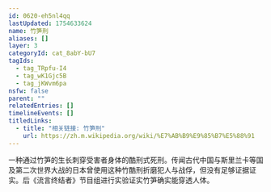 ```yaml
---
id: 0620-eh5nl4qq
lastUpdated: 1754633624
name: 竹笋刑
aliases: []
layer: 3
categoryId: cat_8abY-bU7
tagIds:
  - tag_TRpfu-I4
  - tag_wK1Gjc5B
  - tag_jKWvm6pa
nsfw: false
parent: ""
relatedEntries: []
timelineEvents: []
titledLinks:
  - title: "相关链接: 竹笋刑"
    url: https://zh.m.wikipedia.org/wiki/%E7%AB%B9%E9%85%B7%E5%88%91
---
```


一种通过竹笋的生长刺穿受害者身体的酷刑式死刑。传闻古代中国与斯里兰卡等国及第二次世界大战的日本曾使用这种竹酷刑折磨犯人与战俘，但没有足够证据证实。后《流言终结者》节目组进行实验证实竹笋确实能穿透人体。